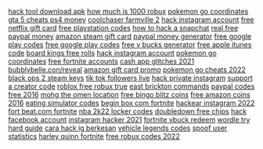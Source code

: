 <a href="https://lookerstudio.google.com/reporting/59a305c9-e9e1-48f0-a630-8e37fb098594/page/DjD">hack tool download apk</a>
<a href="https://lookerstudio.google.com/reporting/aae99da9-c1b0-4776-a3be-6d23b9b489db/page/DjD">how much is 1000 robux</a>
<a href="https://lookerstudio.google.com/reporting/3a53dfef-d4ce-4750-89cf-cac64932e3c8?s=rDk-BzRS_Dk">pokemon go coordinates</a>
<a href="https://lookerstudio.google.com/reporting/40b3daf9-f442-4dc2-aa3d-10a4063730b9/page/rjpDD">gta 5 cheats ps4 money</a>
<a href="https://lookerstudio.google.com/s/r0k-1pFDK-Y">coolchaser farmville 2</a>
<a href="https://lookerstudio.google.com/reporting/090005d3-15a7-46dd-9024-d43350b11de4/page/GCqDD">hack instagram account</a>
<a href="https://lookerstudio.google.com/reporting/10f49efd-f51b-40cd-871a-79a4d8ab69f5/page/mTgDD">free netflix gift card</a>
<a href="https://lookerstudio.google.com/reporting/372d4aec-8dd0-4c46-bd2d-b6f773d42de6/page/UKHED">free playstation codes</a>
<a href="https://lookerstudio.google.com/reporting/51ae1a05-3aa9-4820-9706-6337252b5ea9/page/DjD">how to hack a snapchat</a>
<a href="https://lookerstudio.google.com/reporting/a4eb604f-30ca-4689-9ccf-1dd0f8497119/page/etWED">real free paypal money</a>
<a href="https://lookerstudio.google.com/reporting/18982afe-3943-4fc1-8ded-13a8f9645235/page/DjD">amazon steam gift card</a>
<a href="https://lookerstudio.google.com/reporting/8c994594-fc67-448c-8ac7-11a5a80917be/page/9WgDD">paypal money generator</a>
<a href="https://lookerstudio.google.com/reporting/4fd78a4f-017a-4701-9a3b-bfb2e1eb5039/page/HihED">free google play codes</a>
<a href="https://lookerstudio.google.com/reporting/d1b48d9a-2f52-44c5-aba1-d7a7cbaaa243/page/AsoDD">free google play codes</a>
<a href="https://lookerstudio.google.com/reporting/e6bd7c7f-5b4d-4ff1-8527-567e14509a74/page/GEgDD">free v bucks generator</a>
<a href="https://lookerstudio.google.com/reporting/e7878148-060a-458c-bcbb-ff42c304da06/page/hTgDD">free apple itunes code</a>
<a href="https://lookerstudio.google.com/s/mNeImgG8keY">board kings free rolls</a>
<a href="https://lookerstudio.google.com/u/0/reporting/24edce31-92c3-413e-82d5-b1c32cc498e8/page/nTlDD">hack instagram account</a>
<a href="https://lookerstudio.google.com/reporting/0d6b7e1e-5561-4441-a717-3b409aa9432a/page/DjD">pokemon go coordinates</a>
<a href="https://lookerstudio.google.com/reporting/bff33243-d5d6-45da-a03f-e787c99a2a11/page/CqpDD">free fortnite accounts</a>
<a href="https://lookerstudio.google.com/reporting/efa8a802-e8fb-4dde-be99-7dd880f56e29/page/jJT9C">cash app glitches 2021</a>
<a href="https://lookerstudio.google.com/reporting/323b2cbf-cb72-4f5c-a94f-d9b64c5101f7/page/DjD">bubblybelle.con/reveal</a>
<a href="https://lookerstudio.google.com/reporting/1f3f9257-5e8b-42e8-a969-06394850b38a/page/DjD">amazon gift card promo</a>
<a href="https://lookerstudio.google.com/reporting/2599a23e-37a8-433e-879a-b9c043f4d40c/page/DjD">pokemon go cheats 2022</a>
<a href="https://lookerstudio.google.com/reporting/7aa280a6-49ea-454b-aad2-fa7cdeb99ca2/page/DjD">black ops 2 steam keys</a>
<a href="https://lookerstudio.google.com/reporting/580a494a-13b6-4c56-954e-49bc72f50406/page/OD2AD">tik tok followers live</a>
<a href="https://lookerstudio.google.com/s/vaBvE6UIBsg">hack private instagram</a>
<a href="https://lookerstudio.google.com/reporting/0f1b5777-4685-4aa6-bd01-30bf61bf4cd5?s=qtrPug8ARf4">support a creator code</a>
<a href="https://lookerstudio.google.com/s/raSuoD0ySx8">roblox free robux true</a>
<a href="https://lookerstudio.google.com/reporting/7e38dddb-4d8d-4463-87df-68484e0fb6db/page/DjD">east brickton commands</a>
<a href="https://lookerstudio.google.com/reporting/6e2dd3c6-e1bf-460d-ab27-abebe1d06bb6/page/6zXD">paypal codes free 2016</a>
<a href="https://lookerstudio.google.com/reporting/1b01c140-b72a-4528-81fa-1d8e7a59a85e?s=tDvIDjEO-b8">mohg the omen location</a>
<a href="https://lookerstudio.google.com/reporting/c3bde759-3794-4b1e-937f-9e1725de49da/page/DjD">free bingo blitz coins</a>
<a href="https://lookerstudio.google.com/reporting/888d7fff-71f8-4695-a966-8751aaf222bf/page/DjD">free amazon coins 2016</a>
<a href="https://lookerstudio.google.com/reporting/78f508bc-7b53-4fb4-aeae-6128dc15e17f/page/DjD">eating simulator codes</a>
<a href="https://lookerstudio.google.com/u/0/reporting/cf98d1bb-a6c1-4889-b11c-949fea4c259f/page/DjD">begin box com fortnite</a>
<a href="https://lookerstudio.google.com/reporting/588f2fab-5ccf-4152-812b-936352813bac/page/DjD">hackear instagram 2022</a>
<a href="https://lookerstudio.google.com/reporting/1f02ca66-48d6-4fb8-8e28-0fa48ac2293a/page/DjD">fort beat.com fortnite</a>
<a href="https://lookerstudio.google.com/s/pA6aCCwtyps">nba 2k22 locker codes</a>
<a href="https://lookerstudio.google.com/reporting/eac12459-7c13-4919-bed6-4b7934b79eac/page/ZmhED">doubledown free chips</a>
<a href="https://lookerstudio.google.com/reporting/f4a6b050-8c97-486c-8277-b75cc7f16885/page/DjD">hack facebook account</a>
<a href="https://lookerstudio.google.com/reporting/0ce4a1bf-c31c-4f46-8108-21a08435539d/page/DjD">instagram hacker 2021</a>
<a href="https://lookerstudio.google.com/reporting/07bd4494-adb0-4177-a7dd-6dc3d4a38dda?s=vGeVlEWoQjc">fortnite vbuck redeem</a>
<a href="https://lookerstudio.google.com/reporting/9ba1ef7b-33f6-4f3b-b82b-8ef1af8b03ff/page/qqS9C">wordle try hard guide</a>
<a href="https://lookerstudio.google.com/reporting/8c8ab3b2-927a-41c5-ba3a-8b0fae95a243/page/DjD">cara hack ig berkesan</a>
<a href="https://lookerstudio.google.com/reporting/63552bff-7b3b-4115-8b90-4761d5525a3e/page/DjD">vehicle legends codes</a>
<a href="https://lookerstudio.google.com/reporting/8b7f3be0-4429-4b04-9b35-64cf407d31d6/page/DjD">spoof user statistics</a>
<a href="https://lookerstudio.google.com/reporting/79500819-154a-4f0b-ac8e-9091532e1da4/page/DjD">harley quinn fortnite</a>
<a href="https://lookerstudio.google.com/reporting/798fce84-d001-470f-bc11-34c0b61d1ae6/page/DjD">free robux codes 2022</a>

